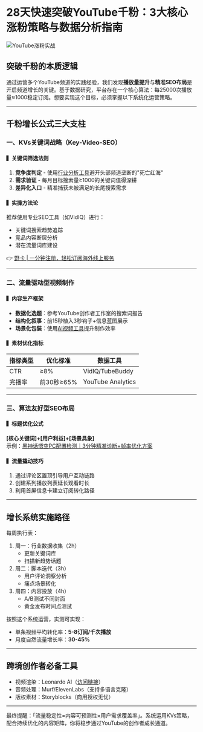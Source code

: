 # 28天快速突破YouTube千粉：3大核心涨粉策略与数据分析指南

![YouTube涨粉实战](https://www.youtube.com/embed/57AaOR68rGM)

## 突破千粉的本质逻辑
通过运营多个YouTube频道的实践经验，我们发现**播放量提升**与**精准SEO布局**是开启频道增长的关键。基于数据研究，平台存在一个核心算法：每25000次播放量≈1000稳定订阅。想要实现这个目标，必须掌握以下系统化运营策略。

---

## 千粉增长公式三大支柱

### 一、KVs关键词战略（Key-Video-SEO）
#### ▍关键词筛选法则
1. **竞争度判定** - 使用[行业分析工具](#)避开头部频道垄断的"死亡红海"
2. **需求验证** - 每月目标搜索量≥1000的关键词值得深耕
3. **差异化入口** - 精准捕获未被满足的长尾搜索需求

#### ▍实操方法论
推荐使用专业SEO工具（如VidIQ）进行：
- 关键词搜索趋势追踪
- 竞品内容断层分析
- 潜在流量词库建设

👉 [野卡 | 一分钟注册，轻松订阅海外线上服务](https://bbtdd.com/yeka)

---

### 二、流量驱动型视频制作
#### ▍内容生产框架
- **数据化选题**：参考YouTube创作者工作室的搜索词报告
- **结构化叙事**：前15秒植入3秒钩子+信息蓝图展示
- **场景化包装**：使用[AI视频工具](https://bbtdd.com/yeka)提升制作效率

#### ▍素材优化指标
| 指标类型 | 优化标准         | 数据工具           |
|----------|------------------|--------------------|
| CTR      | ≥8%              | VidIQ/TubeBuddy    |
| 完播率   | 前30秒≥65%       | YouTube Analytics |

---

### 三、算法友好型SEO布局
#### ▍标题优化公式
**[核心关键词]+[用户利益]+[场景具象]**  
示例：<ins>黑神话悟空PC配置检测｜3分钟精准诊断+帧率优化方案</ins>

#### ▍流量撬动技巧
1. 通过评论区置顶引导用户互动链路
2. 创建系列播放列表延长观看时长
3. 利用首屏信息卡建立订阅转化路径

---

## 增长系统实施路径

每周执行表：
1. 周一：行业数据收集（2h）
   - 更新关键词库
   - 扫描新趋势话题
2. 周二：脚本迭代（3h）
   - 用户评论洞察分析
   - 痛点场景转化
3. 周四：内容投放（4h）
   - A/B测试不同封面
   - 黄金发布时间点测试


按照这个系统运营，实测可实现：
- 单条视频平均转化率：**5-8订阅/千次播放**
- 月度自然流量增长率：**30-45%**

---

## 跨境创作者必备工具
* 视频渲染：Leonardo AI（[访问链接](https://bbtdd.com/yeka)）
* 音频处理：Murf/ElevenLabs（支持多语言克隆）
* 版权素材：Storyblocks（商用授权无忧）

---

最终提醒：「流量稳定性=内容可预测性×用户需求覆盖率」。系统运用KVs策略，配合持续优化的内容矩阵，你将稳步通过YouTube的创作者成长通道。